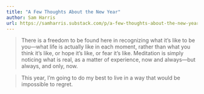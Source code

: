 ```yaml
---
title: "A Few Thoughts About the New Year"
author: Sam Harris
url: https://samharris.substack.com/p/a-few-thoughts-about-the-new-year
---
```


> There is a freedom to be found here in recognizing what it’s like to be you—what life is actually like in each moment, rather than what you think it’s like, or hope it’s like, or fear it’s like. Meditation is simply noticing what is real, as a matter of experience, now and always—but always, and only, now.


> This year, I’m going to do my best to live in a way that would be impossible to regret.




